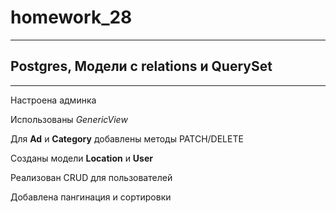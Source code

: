 # homework_28

---

## Postgres, Модели с relations и QuerySet

---

Настроена админка

Использованы _GenericView_

Для **Ad** и **Category** добавлены методы PATCH/DELETE

Созданы модели **Location** и **User**

Реализован CRUD для пользователей

Добавлена пангинация и сортировки

